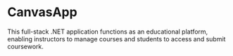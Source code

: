 # CanvasApp
This full-stack .NET application functions as an educational platform, enabling instructors to manage courses and students to access and submit coursework.
